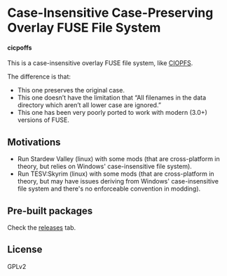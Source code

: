 # Case-Insensitive Case-Preserving Overlay FUSE File System

#### cicpoffs

This is a case-insensitive overlay FUSE file system, like [CIOPFS](https://www.brain-dump.org/projects/ciopfs/).

The difference is that:

- This one preserves the original case.
- This one doesn’t have the limitation that “All filenames in the data directory which aren’t all lower case are ignored.”
- This one has been very poorly ported to work with modern (3.0+) versions of FUSE.

## Motivations

- Run Stardew Valley (linux) with some mods (that are cross-platform in theory, but relies on Windows' case-insensitive file system).
- Run TESV:Skyrim (linux) with some mods (that are cross-platform in theory, but may have issues deriving from Windows' case-insensitive file system and there's no enforceable convention in modding).

## Pre-built packages

Check the [releases](https://github.com/KyleGospo/cicpoffs/releases/latest) tab.

## License

GPLv2
